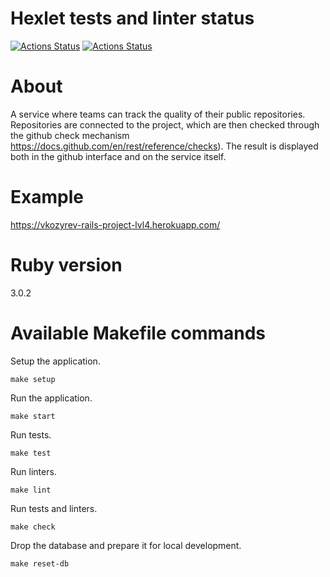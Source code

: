 Hexlet tests and linter status
==============================
[![Actions Status](https://github.com/vladimir-kozyrev/rails-project-lvl4/workflows/hexlet-check/badge.svg)](https://github.com/vladimir-kozyrev/rails-project-lvl4/actions)
[![Actions Status](https://github.com/vladimir-kozyrev/rails-project-lvl4/workflows/rails/badge.svg)](https://github.com/vladimir-kozyrev/rails-project-lvl4/actions)

About
=====
A service where teams can track the quality of their public repositories. Repositories are connected to the project, which are then checked through the github check mechanism https://docs.github.com/en/rest/reference/checks). The result is displayed both in the github interface and on the service itself.

Example
=======
https://vkozyrev-rails-project-lvl4.herokuapp.com/

Ruby version
============
3.0.2

Available Makefile commands
===========================
Setup the application.
```
make setup
```

Run the application.
```
make start
```

Run tests.
```
make test
```

Run linters.
```
make lint
```

Run tests and linters.
```
make check
```

Drop the database and prepare it for local development.
```
make reset-db
```
